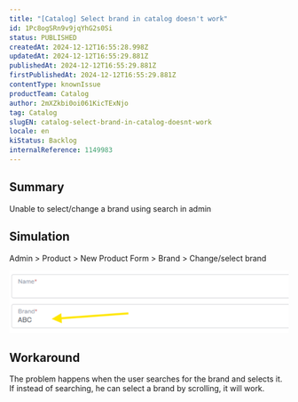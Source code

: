 ```yaml
---
title: "[Catalog] Select brand in catalog doesn't work"
id: 1Pc8ogSRn9v9jqYhG2s0Si
status: PUBLISHED
createdAt: 2024-12-12T16:55:28.998Z
updatedAt: 2024-12-12T16:55:29.881Z
publishedAt: 2024-12-12T16:55:29.881Z
firstPublishedAt: 2024-12-12T16:55:29.881Z
contentType: knownIssue
productTeam: Catalog
author: 2mXZkbi0oi061KicTExNjo
tag: Catalog
slugEN: catalog-select-brand-in-catalog-doesnt-work
locale: en
kiStatus: Backlog
internalReference: 1149983
---
```


## Summary


Unable to select/change a brand using search in admin


##

## Simulation


Admin > Product > New Product Form > Brand > Change/select brand

 ![](https://raw.githubusercontent.com/vtexdocs/help-center-content/refs/heads/main/docs/en/known-issues/Catalog/catalog-select-brand-in-catalog-doesnt-work_1.png)


##

## Workaround


The problem happens when the user searches for the brand and selects it. If instead of searching, he can select a brand by scrolling, it will work.





